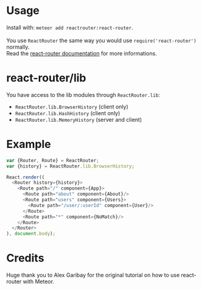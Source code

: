 # Usage
Install with: `meteor add reactrouter:react-router`.<br />
<br />
You use `ReactRouter` the same way you would use `require('react-router')` normally.
<br />
Read the [react-router documentation](http://rackt.github.io/react-router/tags/v1.0.0-beta3.html) for more informations.

# react-router/lib
You have access to the lib modules through `ReactRouter.lib`:

 - `ReactRouter.lib.BrowserHistory` (client only)
 - `ReactRouter.lib.HashHistory` (client only)
 - `ReactRouter.lib.MemoryHistory` (server and client)

# Example
```javascript
var {Router, Route} = ReactRouter;
var {history} = ReactRouter.lib.BrowserHistory;

React.render((
  <Router history={history}>
    <Route path="/" component={App}>
      <Route path="about" component={About}/>
      <Route path="users" component={Users}>
        <Route path="/user/:userId" component={User}/>
      </Route>
      <Route path="*" component={NoMatch}/>
    </Route>
  </Router>
), document.body);
```

# Credits
Huge thank you to Alex Garibay for the original tutorial on how to use react-router with Meteor.
